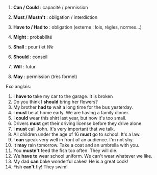 

1. **Can / Could** : capacité / permission
    
2. **Must / Mustn't** : obligation / interdiction
    
3. **Have to / Had to** : obligation (externe : lois, règles, normes…)
    
4. **Might** : probabilité
    
5. **Shall** : pour _I_ et _We_ 
    
6. **Should** : conseil
    
7. **Will** : futur
    
8. **May** : permission (très formel)


Exo anglais:

1. I **have to** take my car to the garage. It is broken
2. Do you think I **should** bring her flowers?
3. My brother **had to** wait a long time for the bus yesterday.
4. I **must** be at home early. We are having a family dinner.
5. I **could** wear this shirt last year, but now it's too small.
6. Drivers **must** get their driving license before they drive alone.
7. I **must** call John. It's very important that we talk.
8. All children under the age of 16 **must** go to school. It's a law.
9. I **can** speak very well in front of an audience. I'm not shy.
10. It **may** rain tomorrow. Take a coat and an umbrella with you.
11. You **mustn't** feed the fish too often. They will die.
12. We **have to** wear school uniform. We can't wear whatever we like.
13. My dad **can** bake wonderful cakes! He is a great cook!
14. Fish **can't** fly! They swim!
